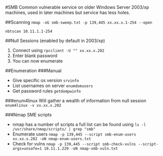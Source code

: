 #SMB
Common vulnerable service on older Windows Server 2003/xp machines, used in later machines but service has less holes.

##Scanning
`nmap -oG smb-sweep.txt -p 139,445 xx.xx.x.1-254 --open`

`nbtscan 10.11.1.1-254`

##Null Sessions (enabled by default in 2003/xp)
1. Connect using `rpcclient -U "" xx.xx.x.202`
2. Enter blank password
3. You can now enumerate

##Enumeration
###Manual
* Give specific os version `srvinfo`
* List usernames on server `enumdomusers`
* Get password rules `getdompwinfo`

###enum4linux
Will gather a wealth of information from null session `enum4linux -v xx.xx.x.202`

###Nmap SME scripts
* nmap has a number of scripts a full list can be found using `ls -l /usr/share/nmap/scripts/ | grep "smb"`
* Enumerate users `nmap -p 139,445 --script smb-enum-users xx.xx.x.202 -oN nmap-enum-users.txt`
* Check for vulns `nmap -p 139,445 --script smb-check-vulns --script-args=unsafe=1 10.11.1.229 -oN nmap-smb-vuln.txt`


